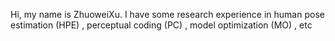 Hi, my name is ZhuoweiXu.
I have some research experience in human pose estimation (HPE) , perceptual coding (PC) , model optimization (MO) , etc

